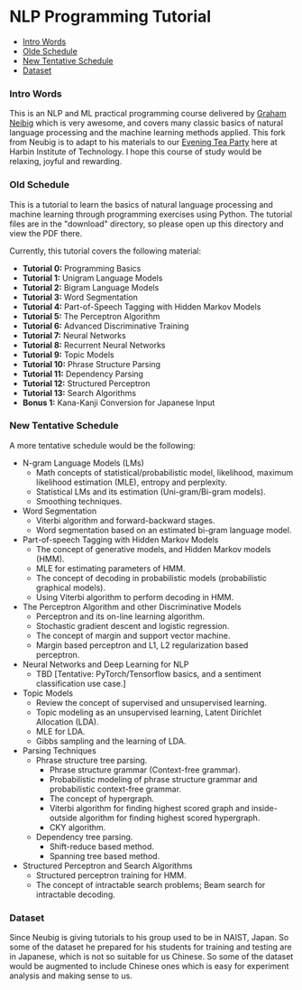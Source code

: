 NLP Programming Tutorial
========================

* [Intro Words](#intro-words)
* [Olde Schedule](#old-schedule)
* [New Tentative Schedule](#new-tentative-schedule)
* [Dataset](#dataset)

### Intro Words

This is an NLP and ML practical programming course delivered by [Graham Neibig](http://www.phontron.com/) which is very awesome, and covers many classic basics of natural language processing and the machine learning methods applied. This fork from Neubig is to adapt to his materials to our [Evening Tea Party](https://epsilon-lee.github.io/party/) here at Harbin Institute of Technology. I hope this course of study would be relaxing, joyful and rewarding. 

### Old Schedule

This is a tutorial to learn the basics of natural language processing and machine learning through programming exercises using Python.
The tutorial files are in the "download" directory, so please open up this directory and view the PDF there.

Currently, this tutorial covers the following material:

  * **Tutorial 0:** Programming Basics
  * **Tutorial 1:** Unigram Language Models
  * **Tutorial 2:** Bigram Language Models
  * **Tutorial 3:** Word Segmentation
  * **Tutorial 4:** Part-of-Speech Tagging with Hidden Markov Models
  * **Tutorial 5:** The Perceptron Algorithm
  * **Tutorial 6:** Advanced Discriminative Training
  * **Tutorial 7:** Neural Networks
  * **Tutorial 8:** Recurrent Neural Networks  
  * **Tutorial 9:** Topic Models
  * **Tutorial 10:** Phrase Structure Parsing
  * **Tutorial 11:** Dependency Parsing
  * **Tutorial 12:** Structured Perceptron
  * **Tutorial 13:** Search Algorithms 
  * **Bonus 1:** Kana-Kanji Conversion for Japanese Input

### New Tentative Schedule

A more tentative schedule would be the following: 

- N-gram Language Models (LMs)
  - Math concepts of statistical/probabilistic model, likelihood, maximum likelihood estimation (MLE), entropy and perplexity.
  - Statistical LMs and its estimation (Uni-gram/Bi-gram models).
  - Smoothing techniques.
- Word Segmentation
  - Viterbi algorithm and forward-backward stages.
  - Word segmentation based on an estimated bi-gram language model.
- Part-of-speech Tagging with Hidden Markov Models
  - The concept of generative models, and Hidden Markov models (HMM).
  - MLE for estimating parameters of HMM.
  - The concept of decoding in probabilistic models (probabilistic graphical models).
  - Using Viterbi algorithm to perform decoding in HMM.
- The Perceptron Algorithm and other Discriminative Models
  - Perceptron and its on-line learning algorithm.
  - Stochastic gradient descent and logistic regression.
  - The concept of margin and support vector machine.
  - Margin based perceptron and L1, L2 regularization based perceptron.
- Neural Networks and Deep Learning for NLP
  - TBD [Tentative: PyTorch/Tensorflow basics, and a sentiment classification use case.]
- Topic Models
  - Review the concept of supervised and unsupervised learning.
  - Topic modeling as an unsupervised learning, Latent Dirichlet Allocation (LDA).
  - MLE for LDA.
  - Gibbs sampling and the learning of LDA.
- Parsing Techniques
  - Phrase structure tree parsing.
    - Phrase structure grammar (Context-free grammar).
    - Probabilistic modeling of phrase structure grammar and probabilistic context-free grammar.
    - The concept of hypergraph.
    - Viterbi algorithm for finding highest scored graph and inside-outside algorithm for finding highest scored hypergraph.
    - CKY algorithm.
  - Dependency tree parsing.
    - Shift-reduce based method.
    - Spanning tree based method.
- Structured Perceptron and Search Algorithms
  - Structured perceptron training for HMM.
  - The concept of intractable search problems; Beam search for intractable decoding.

### Dataset

Since Neubig is giving tutorials to his group used to be in NAIST, Japan. So some of the dataset he prepared for his students for training and testing are in Japanese, which is not so suitable for us Chinese. So some of the dataset would be augmented to include Chinese ones which is easy for experiment analysis and making sense to us. 
